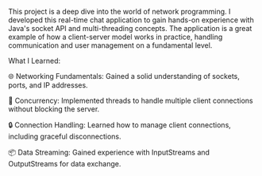 This project is a deep dive into the world of network programming. I developed this real-time chat application to gain hands-on experience with Java's socket API and multi-threading concepts. The application is a great example of how a client-server model works in practice, handling communication and user management on a fundamental level.

What I Learned:

🌐 Networking Fundamentals: Gained a solid understanding of sockets, ports, and IP addresses.

🧵 Concurrency: Implemented threads to handle multiple client connections without blocking the server.

🔒 Connection Handling: Learned how to manage client connections, including graceful disconnections.

📦 Data Streaming: Gained experience with InputStreams and OutputStreams for data exchange.

